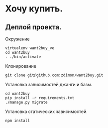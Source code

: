 # Хочу купить.

## Деплой проекта.


Окружение

    virtualenv want2buy_ve
    cd want2buy
    . ./bin/activate
   
Клонирование   
   
    git clone git@github.com:zdimon/want2buy.git
    
Установка зависимостей джанги и базы.

    cd want2buy
    pip install -r requirements.txt
    ./manage.py migrate
    
    
Установка статических зависимостей.

    npm install
    
    
    
